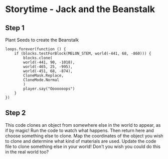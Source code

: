 # Storytime - Jack and the Beanstalk

## Step 1 
Plant Seeds to create the Beanstalk

```block
loops.forever(function () {
    if (blocks.testForBlock(MELON_STEM, world(-441, 68, -860))) {
        blocks.clone(
        world(-441, 90, -1018),
        world(-465, 25, -995),
        world(-451, 68, -874),
        CloneMask.Replace,
        CloneMode.Normal
        )
        player.say("Ooooooops")
    }
})
```
## Step 2 
This code clones an object from somewhere else in the world to appear, as if by magic! Run the code to watch what happens. Then return here and choose something else to clone. 
Map the coordinates of the object you wish to clone and determine what kind of materials are used. Update the code file to clone something else in your world! Don't you wish you could do this in the real world too? 
